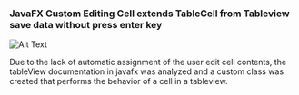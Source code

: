 ### JavaFX Custom Editing Cell extends TableCell from Tableview save data without press enter key
![Alt Text](https://github.com/yasnooban/CustomEditingCellTableView/blob/master/Gif.gif)

Due to the lack of automatic assignment of the user edit cell contents, the tableView documentation in javafx was analyzed and a custom class was created that performs the behavior of a cell in a tableview.
